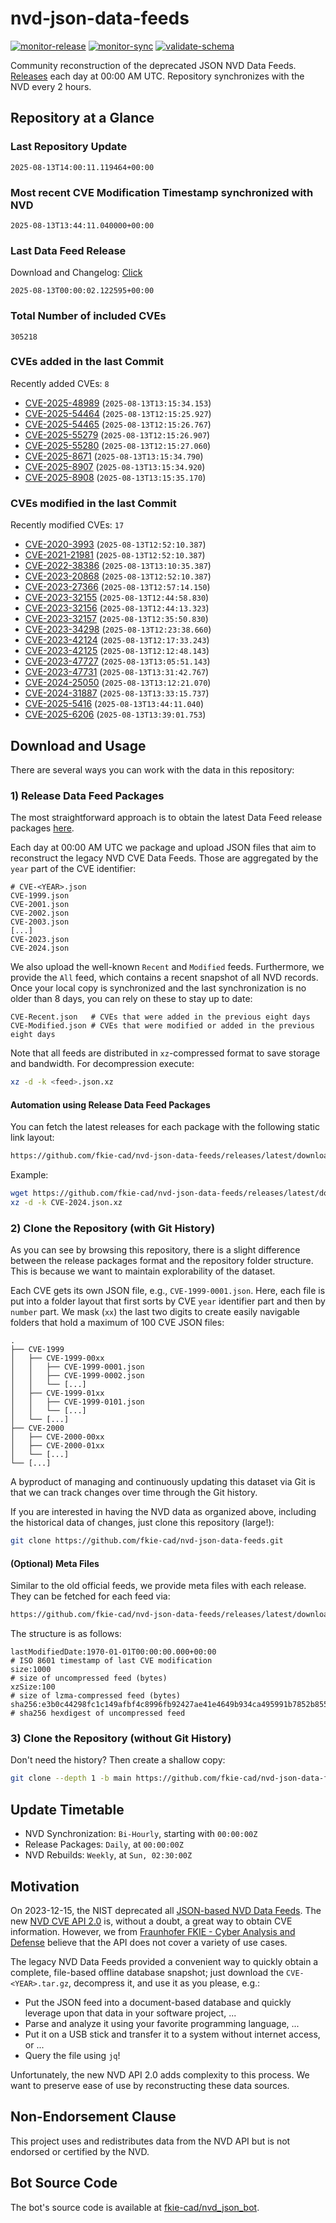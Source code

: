 # nvd-json-data-feeds

[![monitor-release](https://github.com/fkie-cad/nvd-json-data-feeds/actions/workflows/monitor_release.yml/badge.svg)](https://github.com/fkie-cad/nvd-json-data-feeds/actions/workflows/monitor_release.yml)
[![monitor-sync](https://github.com/fkie-cad/nvd-json-data-feeds/actions/workflows/monitor_sync.yml/badge.svg)](https://github.com/fkie-cad/nvd-json-data-feeds/actions/workflows/monitor_sync.yml)
[![validate-schema](https://github.com/fkie-cad/nvd-json-data-feeds/actions/workflows/validate_schema.yml/badge.svg)](https://github.com/fkie-cad/nvd-json-data-feeds/actions/workflows/validate_schema.yml)

Community reconstruction of the deprecated JSON NVD Data Feeds.
[Releases](https://github.com/fkie-cad/nvd-json-data-feeds/releases/latest) each day at 00:00 AM UTC.
Repository synchronizes with the NVD every 2 hours.

## Repository at a Glance

### Last Repository Update

```plain
2025-08-13T14:00:11.119464+00:00
```

### Most recent CVE Modification Timestamp synchronized with NVD

```plain
2025-08-13T13:44:11.040000+00:00
```

### Last Data Feed Release

Download and Changelog: [Click](https://github.com/fkie-cad/nvd-json-data-feeds/releases/latest)

```plain
2025-08-13T00:00:02.122595+00:00
```

### Total Number of included CVEs

```plain
305218
```

### CVEs added in the last Commit

Recently added CVEs: `8`

- [CVE-2025-48989](CVE-2025/CVE-2025-489xx/CVE-2025-48989.json) (`2025-08-13T13:15:34.153`)
- [CVE-2025-54464](CVE-2025/CVE-2025-544xx/CVE-2025-54464.json) (`2025-08-13T12:15:25.927`)
- [CVE-2025-54465](CVE-2025/CVE-2025-544xx/CVE-2025-54465.json) (`2025-08-13T12:15:26.767`)
- [CVE-2025-55279](CVE-2025/CVE-2025-552xx/CVE-2025-55279.json) (`2025-08-13T12:15:26.907`)
- [CVE-2025-55280](CVE-2025/CVE-2025-552xx/CVE-2025-55280.json) (`2025-08-13T12:15:27.060`)
- [CVE-2025-8671](CVE-2025/CVE-2025-86xx/CVE-2025-8671.json) (`2025-08-13T13:15:34.790`)
- [CVE-2025-8907](CVE-2025/CVE-2025-89xx/CVE-2025-8907.json) (`2025-08-13T13:15:34.920`)
- [CVE-2025-8908](CVE-2025/CVE-2025-89xx/CVE-2025-8908.json) (`2025-08-13T13:15:35.170`)


### CVEs modified in the last Commit

Recently modified CVEs: `17`

- [CVE-2020-3993](CVE-2020/CVE-2020-39xx/CVE-2020-3993.json) (`2025-08-13T12:52:10.387`)
- [CVE-2021-21981](CVE-2021/CVE-2021-219xx/CVE-2021-21981.json) (`2025-08-13T12:52:10.387`)
- [CVE-2022-38386](CVE-2022/CVE-2022-383xx/CVE-2022-38386.json) (`2025-08-13T13:10:35.387`)
- [CVE-2023-20868](CVE-2023/CVE-2023-208xx/CVE-2023-20868.json) (`2025-08-13T12:52:10.387`)
- [CVE-2023-27366](CVE-2023/CVE-2023-273xx/CVE-2023-27366.json) (`2025-08-13T12:57:14.150`)
- [CVE-2023-32155](CVE-2023/CVE-2023-321xx/CVE-2023-32155.json) (`2025-08-13T12:44:58.830`)
- [CVE-2023-32156](CVE-2023/CVE-2023-321xx/CVE-2023-32156.json) (`2025-08-13T12:44:13.323`)
- [CVE-2023-32157](CVE-2023/CVE-2023-321xx/CVE-2023-32157.json) (`2025-08-13T12:35:50.830`)
- [CVE-2023-34298](CVE-2023/CVE-2023-342xx/CVE-2023-34298.json) (`2025-08-13T12:23:38.660`)
- [CVE-2023-42124](CVE-2023/CVE-2023-421xx/CVE-2023-42124.json) (`2025-08-13T12:17:33.243`)
- [CVE-2023-42125](CVE-2023/CVE-2023-421xx/CVE-2023-42125.json) (`2025-08-13T12:12:48.143`)
- [CVE-2023-47727](CVE-2023/CVE-2023-477xx/CVE-2023-47727.json) (`2025-08-13T13:05:51.143`)
- [CVE-2023-47731](CVE-2023/CVE-2023-477xx/CVE-2023-47731.json) (`2025-08-13T13:31:42.767`)
- [CVE-2024-25050](CVE-2024/CVE-2024-250xx/CVE-2024-25050.json) (`2025-08-13T13:12:21.070`)
- [CVE-2024-31887](CVE-2024/CVE-2024-318xx/CVE-2024-31887.json) (`2025-08-13T13:33:15.737`)
- [CVE-2025-5416](CVE-2025/CVE-2025-54xx/CVE-2025-5416.json) (`2025-08-13T13:44:11.040`)
- [CVE-2025-6206](CVE-2025/CVE-2025-62xx/CVE-2025-6206.json) (`2025-08-13T13:39:01.753`)


## Download and Usage

There are several ways you can work with the data in this repository:

### 1) Release Data Feed Packages

The most straightforward approach is to obtain the latest Data Feed release packages [here](https://github.com/fkie-cad/nvd-json-data-feeds/releases/latest).

Each day at 00:00 AM UTC we package and upload JSON files that aim to reconstruct the legacy NVD CVE Data Feeds.
Those are aggregated by the `year` part of the CVE identifier:

```
# CVE-<YEAR>.json
CVE-1999.json
CVE-2001.json
CVE-2002.json
CVE-2003.json
[...]
CVE-2023.json
CVE-2024.json
```

We also upload the well-known `Recent` and `Modified` feeds.
Furthermore, we provide the `All` feed, which contains a recent snapshot of all NVD records.
Once your local copy is synchronized and the last synchronization is no older than 8 days, you can rely on these to stay up to date:

```plain
CVE-Recent.json   # CVEs that were added in the previous eight days
CVE-Modified.json # CVEs that were modified or added in the previous eight days
```

Note that all feeds are distributed in `xz`-compressed format to save storage and bandwidth.
For decompression execute:

```sh
xz -d -k <feed>.json.xz
```

#### Automation using Release Data Feed Packages

You can fetch the latest releases for each package with the following static link layout:

```sh
https://github.com/fkie-cad/nvd-json-data-feeds/releases/latest/download/CVE-<YEAR>.json.xz
```

Example:

```sh
wget https://github.com/fkie-cad/nvd-json-data-feeds/releases/latest/download/CVE-2024.json.xz
xz -d -k CVE-2024.json.xz
```

### 2) Clone the Repository (with Git History)

As you can see by browsing this repository, there is a slight difference between the release packages format and the repository folder structure.
This is because we want to maintain explorability of the dataset.

Each CVE gets its own JSON file, e.g., `CVE-1999-0001.json`.
Here, each file is put into a folder layout that first sorts by CVE `year` identifier part and then by `number` part.
We mask (`xx`) the last two digits to create easily navigable folders that hold a maximum of 100 CVE JSON files:

```plain
.
├── CVE-1999
│   ├── CVE-1999-00xx
│   │   ├── CVE-1999-0001.json
│   │   ├── CVE-1999-0002.json
│   │   └── [...]
│   ├── CVE-1999-01xx
│   │   ├── CVE-1999-0101.json
│   │   └── [...]
│   └── [...]
├── CVE-2000
│   ├── CVE-2000-00xx
│   ├── CVE-2000-01xx
│   └── [...]
└── [...]
```

A byproduct of managing and continuously updating this dataset via Git is that we can track changes over time through the Git history.

If you are interested in having the NVD data as organized above, including the historical data of changes, just clone this repository (large!):

```sh
git clone https://github.com/fkie-cad/nvd-json-data-feeds.git
```

#### (Optional) Meta Files

Similar to the old official feeds, we provide meta files with each release. They can be fetched for each feed via:

```sh
https://github.com/fkie-cad/nvd-json-data-feeds/releases/latest/download/CVE-<YEAR>.meta
```

The structure is as follows:

```plain
lastModifiedDate:1970-01-01T00:00:00.000+00:00                          # ISO 8601 timestamp of last CVE modification
size:1000                                                               # size of uncompressed feed (bytes)
xzSize:100                                                              # size of lzma-compressed feed (bytes)
sha256:e3b0c44298fc1c149afbf4c8996fb92427ae41e4649b934ca495991b7852b855 # sha256 hexdigest of uncompressed feed
```

### 3) Clone the Repository (without Git History)

Don't need the history? Then create a shallow copy:

```sh
git clone --depth 1 -b main https://github.com/fkie-cad/nvd-json-data-feeds.git
```


## Update Timetable

* NVD Synchronization: `Bi-Hourly`, starting with `00:00:00Z`
* Release Packages: `Daily`, at `00:00:00Z`
* NVD Rebuilds: `Weekly`, at `Sun, 02:30:00Z`


## Motivation

On 2023-12-15, the NIST deprecated all [JSON-based NVD Data Feeds](https://nvd.nist.gov/vuln/data-feeds#divRetirementBanner-1).
The new [NVD CVE API 2.0](https://nvd.nist.gov/developers/vulnerabilities) is, without a doubt, a great way to obtain CVE information.
However, we from [Fraunhofer FKIE - Cyber Analysis and Defense](https://www.fkie.fraunhofer.de/en/departments/cad.html) believe that the API does not cover a variety of use cases.

The legacy NVD Data Feeds provided a convenient way to quickly obtain a complete, file-based offline database snapshot; just download the `CVE-<YEAR>.tar.gz`, decompress it, and use it as you please, e.g.:

- Put the JSON feed into a document-based database and quickly leverage upon that data in your software project, ...
- Parse and analyze it using your favorite programming language, ...
- Put it on a USB stick and transfer it to a system without internet access, or ...
- Query the file using `jq`!

Unfortunately, the new NVD API 2.0 adds complexity to this process.
We want to preserve ease of use by reconstructing these data sources.

## Non-Endorsement Clause

This project uses and redistributes data from the NVD API but is not endorsed or certified by the NVD.

## Bot Source Code

The bot's source code is available at [fkie-cad/nvd\_json\_bot](https://github.com/fkie-cad/nvd_json_bot).